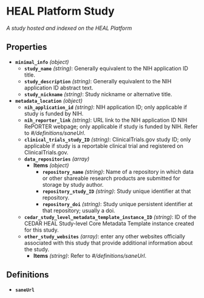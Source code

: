 # HEAL Platform Study

*A study hosted and indexed on the HEAL Platform*

## Properties

- **`minimal_info`** *(object)*
  - **`study_name`** *(string)*: Generally equivalent to the NIH application ID title.
  - **`study_description`** *(string)*: Generally equivalent to the NIH application ID abstract text.
  - **`study_nickname`** *(string)*: Study nickname or alternative title.
- **`metadata_location`** *(object)*
  - **`nih_application_id`** *(string)*: NIH application ID; only applicable if study is funded by NIH.
  - **`nih_reporter_link`** *(string)*: URL link to the NIH application ID NIH RePORTER webpage; only applicable if study is funded by NIH. Refer to *#/definitions/saneUrl*.
  - **`clinical_trials_study_ID`** *(string)*: ClinicalTrials.gov study ID; only applicable if study is a reportable clinical trial and registered on ClinicalTrials.gov.
  - **`data_repositories`** *(array)*
    - **Items** *(object)*
      - **`repository_name`** *(string)*: Name of a repository in which data or other shareable research products are submitted for storage by study author.
      - **`repository_study_ID`** *(string)*: Study unique identifier at that repository.
      - **`repository_doi`** *(string)*: Study unique persistent identifier at that repository; usually a doi.
  - **`cedar_study_level_metadata_template_instance_ID`** *(string)*: ID of the CEDAR HEAL Study-level Core Metadata Template instance created for this study.
  - **`other_study_websites`** *(array)*: enter any other websites officially associated with this study that provide additional information about the study.
    - **Items** *(string)*: Refer to *#/definitions/saneUrl*.
## Definitions

- **`saneUrl`**

